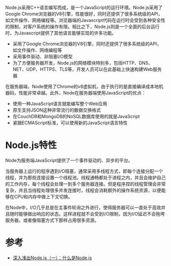 Node.js采用C++语言编写而成，是一个JavaScript的运行环境。Node.js采用了Google Chrome浏览器的V8引擎，性能很好，同时还提供了很多系统级的API，如文件操作、网络编程等。浏览器端的Javascript代码在运行时会受到各种安全性的限制，对客户系统的操作有限。相比之下，Node.js则是一个全面的后台运行时，为Javascript提供了其他语言能够实现的许多功能。

* 采用了Google Chrome浏览器的V8引擎，同时还提供了很多系统级的API，如文件操作、网络编程等
* 采用事件驱动、非阻塞I/O模型
* 为了方便服务器开发，Node.js的网络模块特别多，包括HTTP、DNS、NET、UDP、HTTPS、TLS等，开发人员可以在此基础上快速构建Web服务器

在服务器端，Node使用了Chrome的v8虚拟机，由于执行的是直接编译成本地机器码，性能非常卓越。此外，Node在服务器端使用JavaScript的优点：

* 使用一种JavaScript语言就能编写整个Web应用
* 原生支持JSON这种非常流行的数据交换格式
* 在CouchDB和MongoDB的NoSQL数据库使用的就是JavaScript
* 紧跟ECMAScript标准，可以使用新的JavaScript语言特性

# Node.js特性

Node为服务端JavaScript提供了一个事件驱动的、异步的平台。

当服务器上运行的程序遇到I/O阻塞，通常采用多线程方式，即每个连接分配一个线程，并为那些连接设置一个线程池。线程通畅都处于进程之内，并且会维护自己的工作内存，每个线程会处理一到多个服务器连接。但是程序捏的线程管理会非常复杂，并且当线程处理很多并发连接时，线程会消耗额外的操作系统资源，以便能够在CPU和内存中做上下文切换。

在Node中，I/O几乎总是在主事件轮询之外进行，使得服务器可以一直处于高效并且随时能够做出响应的状态。这样进程就不会受到I/O限制，因为I/O延迟不会拖垮服务器，或者像阻塞方式下那样占用很多资源。

# 参考

* [深入浅出Node.js（一）：什么是Node.js](http://www.infoq.com/cn/articles/what-is-nodejs)